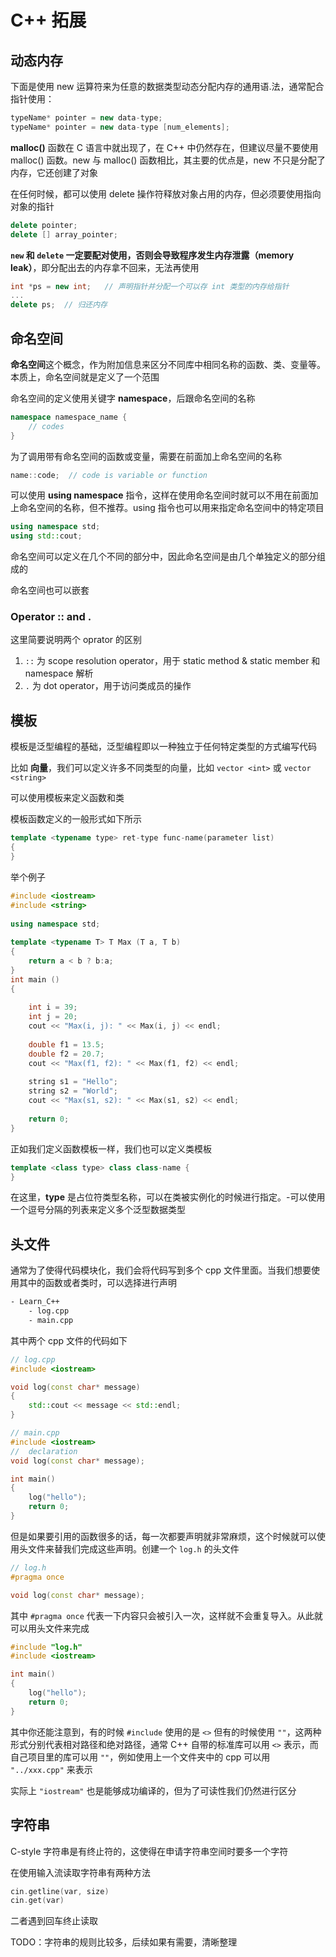 # C++ 拓展

## 动态内存

下面是使用 new 运算符来为任意的数据类型动态分配内存的通用语.法，通常配合指针使用：

```c++
typeName* pointer = new data-type;
typeName* pointer = new data-type [num_elements];
```

**malloc()** 函数在 C 语言中就出现了，在 C++ 中仍然存在，但建议尽量不要使用 malloc() 函数。new 与 malloc() 函数相比，其主要的优点是，new 不只是分配了内存，它还创建了对象

在任何时候，都可以使用 delete 操作符释放对象占用的内存，但必须要使用指向对象的指针

```c++
delete pointer;
delete [] array_pointer;
```

**`new` 和 `delete` 一定要配对使用，否则会导致程序发生内存泄露（memory leak）**，即分配出去的内存拿不回来，无法再使用

```c++
int *ps = new int;   // 声明指针并分配一个可以存 int 类型的内存给指针
...
delete ps;  // 归还内存
```

## 命名空间

**命名空间**这个概念，作为附加信息来区分不同库中相同名称的函数、类、变量等。本质上，命名空间就是定义了一个范围

命名空间的定义使用关键字 **namespace**，后跟命名空间的名称

```c++
namespace namespace_name {
	// codes
}
```

为了调用带有命名空间的函数或变量，需要在前面加上命名空间的名称

```c++
name::code;  // code is variable or function
```

可以使用 **using namespace** 指令，这样在使用命名空间时就可以不用在前面加上命名空间的名称，但不推荐。using 指令也可以用来指定命名空间中的特定项目

```c++
using namespace std;
using std::cout;
```

命名空间可以定义在几个不同的部分中，因此命名空间是由几个单独定义的部分组成的

命名空间也可以嵌套

### Operator :: and .

这里简要说明两个 oprator 的区别

1. `::` 为 scope resolution operator，用于 static method & static member 和 namespace 解析
2. `.` 为 dot operator，用于访问类成员的操作

## 模板

模板是泛型编程的基础，泛型编程即以一种独立于任何特定类型的方式编写代码

比如 **向量**，我们可以定义许多不同类型的向量，比如 `vector <int>` 或 `vector <string>`

可以使用模板来定义函数和类

模板函数定义的一般形式如下所示

```c++
template <typename type> ret-type func-name(parameter list)
{	
}
```

举个例子

```c++
#include <iostream>
#include <string>
 
using namespace std;
 
template <typename T> T Max (T a, T b) 
{ 
    return a < b ? b:a; 
} 
int main ()
{
 
    int i = 39;
    int j = 20;
    cout << "Max(i, j): " << Max(i, j) << endl; 
 
    double f1 = 13.5; 
    double f2 = 20.7; 
    cout << "Max(f1, f2): " << Max(f1, f2) << endl; 
 
    string s1 = "Hello"; 
    string s2 = "World"; 
    cout << "Max(s1, s2): " << Max(s1, s2) << endl; 
 
    return 0;
}
```

正如我们定义函数模板一样，我们也可以定义类模板

```c++
template <class type> class class-name {
}
```

在这里，**type** 是占位符类型名称，可以在类被实例化的时候进行指定。-可以使用一个逗号分隔的列表来定义多个泛型数据类型

## 头文件

通常为了使得代码模块化，我们会将代码写到多个 cpp 文件里面。当我们想要使用其中的函数或者类时，可以选择进行声明

```txt
- Learn_C++
	- log.cpp
	- main.cpp
```

其中两个 cpp 文件的代码如下

```c++
// log.cpp
#include <iostream>

void log(const char* message)
{
    std::cout << message << std::endl;
}

// main.cpp
#include <iostream>
//  declaration
void log(const char* message);

int main()
{
    log("hello");
    return 0;
}
```

但是如果要引用的函数很多的话，每一次都要声明就非常麻烦，这个时候就可以使用头文件来替我们完成这些声明。创建一个 `log.h` 的头文件

```c++
// log.h
#pragma once

void log(const char* message);
```

其中 `#pragma once` 代表一下内容只会被引入一次，这样就不会重复导入。从此就可以用头文件来完成

```c++
#include "log.h"
#include <iostream>

int main()
{
    log("hello");
    return 0;
}
```

其中你还能注意到，有的时候 `#include` 使用的是 `<>` 但有的时候使用 `""`，这两种形式分别代表相对路径和绝对路径，通常 C++ 自带的标准库可以用 `<>` 表示，而自己项目里的库可以用 `""`，例如使用上一个文件夹中的 cpp 可以用 `"../xxx.cpp"` 来表示

实际上 `"iostream"` 也是能够成功编译的，但为了可读性我们仍然进行区分

## 字符串

C-style 字符串是有终止符的，这使得在申请字符串空间时要多一个字符

在使用输入流读取字符串有两种方法

```c++
cin.getline(var, size)
cin.get(var)
```

二者遇到回车终止读取

TODO：字符串的规则比较多，后续如果有需要，清晰整理
